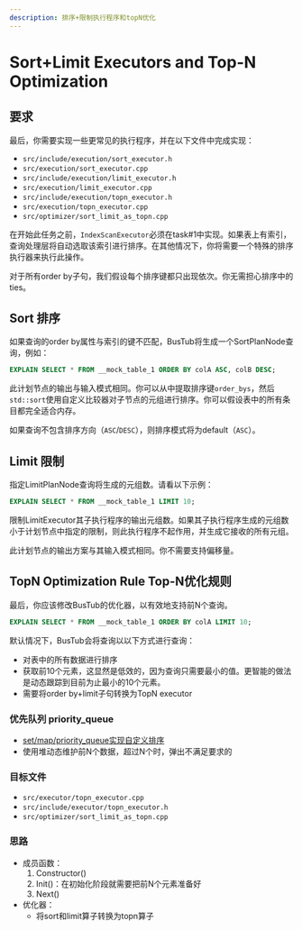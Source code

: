 ```yaml
---
description: 排序+限制执行程序和topN优化
---
```


# Sort+Limit Executors and Top-N Optimization

## 要求

最后，你需要实现一些更常见的执行程序，并在以下文件中完成实现：

* `src/include/execution/sort_executor.h`
* `src/execution/sort_executor.cpp`
* `src/include/execution/limit_executor.h`
* `src/execution/limit_executor.cpp`
* `src/include/execution/topn_executor.h`
* `src/execution/topn_executor.cpp`
* `src/optimizer/sort_limit_as_topn.cpp`

在开始此任务之前，`IndexScanExecutor`必须在task#1中实现。如果表上有索引，查询处理层将自动选取该索引进行排序。在其他情况下，你将需要一个特殊的排序执行器来执行此操作。

对于所有order by子句，我们假设每个排序键都只出现依次。你无需担心排序中的ties。

## Sort 排序

如果查询的order by属性与索引的键不匹配，BusTub将生成一个SortPlanNode查询，例如：

```sql
EXPLAIN SELECT * FROM __mock_table_1 ORDER BY colA ASC, colB DESC;
```

此计划节点的输出与输入模式相同。你可以从中提取排序键`order_bys`，然后`std::sort`使用自定义比较器对子节点的元组进行排序。你可以假设表中的所有条目都完全适合内存。

如果查询不包含排序方向（`ASC`/`DESC`），则排序模式将为default（`ASC`）。

## Limit 限制

指定LimitPlanNode查询将生成的元组数。请看以下示例：

```sql
EXPLAIN SELECT * FROM __mock_table_1 LIMIT 10;
```

限制LimitExecutor其子执行程序的输出元组数。如果其子执行程序生成的元组数小于计划节点中指定的限制，则此执行程序不起作用，并生成它接收的所有元组。

此计划节点的输出方案与其输入模式相同。你不需要支持偏移量。

## TopN Optimization Rule Top-N优化规则

最后，你应该修改BusTub的优化器，以有效地支持前N个查询。

```sql
EXPLAIN SELECT * FROM __mock_table_1 ORDER BY colA LIMIT 10;
```

默认情况下，BusTub会将查询以以下方式进行查询：

* 对表中的所有数据进行排序
* 获取前10个元素，这显然是低效的，因为查询只需要最小的值。更智能的做法是动态跟踪到目前为止最小的10个元素。
* 需要将order by+limit子句转换为TopN executor

### 优先队列 priority\_queue

* [set/map/priority\_queue实现自定义排序](https://blog.csdn.net/SYaoJun/article/details/106976964)
* 使用堆动态维护前N个数据，超过N个时，弹出不满足要求的

### 目标文件

* `src/executor/topn_executor.cpp`
* `src/include/executor/topn_executor.h`
* `src/optimizer/sort_limit_as_topn.cpp`

### 思路

* 成员函数：
  1. Constructor()
  2. Init()：在初始化阶段就需要把前N个元素准备好
  3. Next()
* 优化器：
  * 将sort和limit算子转换为topn算子

